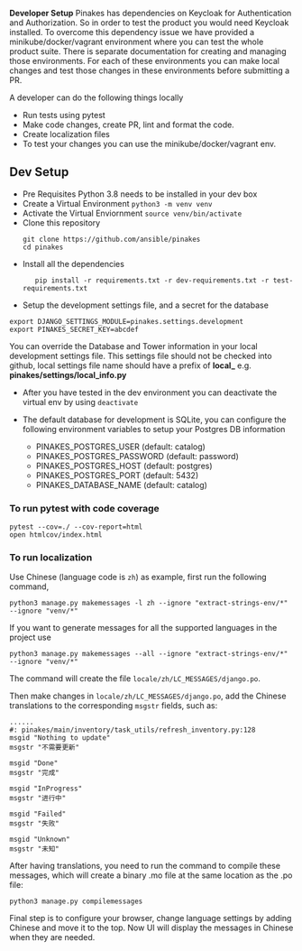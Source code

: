**Developer Setup**
Pinakes has dependencies on Keycloak for Authentication and Authorization.
So in order to test the product you would need Keycloak installed. To overcome
this dependency issue we have provided a minikube/docker/vagrant environment where
you can test the whole product suite. There is separate documentation for
creating and managing those environments. For each of these environments you can
make local changes and test those changes in these environments before submitting
a PR.

A developer can do the following things locally

* Run tests using pytest
* Make code changes, create PR, lint and format the code.
* Create localization files
* To test your changes you can use the minikube/docker/vagrant env.

## Dev Setup

* Pre Requisites
   Python 3.8 needs to be installed in your dev box
* Create a Virtual Environment
   ```python3 -m venv venv```
* Activate the Virtual Enviornment
    ```source venv/bin/activate```
* Clone this repository
     ```
     git clone https://github.com/ansible/pinakes
     cd pinakes
     ```
* Install all the dependencies
     ```
        pip install -r requirements.txt -r dev-requirements.txt -r test-requirements.txt
     ```
* Setup the development settings file, and a secret for the database
```
export DJANGO_SETTINGS_MODULE=pinakes.settings.development
export PINAKES_SECRET_KEY=abcdef
```
   You can override the Database and Tower information in your local development settings file.
   This settings file should not be checked into github, local settings file name should have a prefix of  **local_** e.g.   **pinakes/settings/local_info.py**


* After you have tested in the dev environment you can deactivate the virtual env by using
```deactivate```


* The default database for development is SQLite, you can configure the following environment variables to setup your Postgres DB information

	* PINAKES_POSTGRES_USER (default: catalog)
	* PINAKES_POSTGRES_PASSWORD (default: password)
	* PINAKES_POSTGRES_HOST (default: postgres)
	* PINAKES_POSTGRES_PORT (default: 5432)
	* PINAKES_DATABASE_NAME (default: catalog)


### To run pytest with code coverage
```
pytest --cov=./ --cov-report=html
open htmlcov/index.html
```

### To run localization

Use Chinese (language code is `zh`) as example, first run the following command,

```
python3 manage.py makemessages -l zh --ignore "extract-strings-env/*" --ignore "venv/*"
```

If you want to generate messages for all the supported languages in the project use
```
python3 manage.py makemessages --all --ignore "extract-strings-env/*" --ignore "venv/*"
```

The command will create the file `locale/zh/LC_MESSAGES/django.po`.

Then make changes in `locale/zh/LC_MESSAGES/django.po`, add the Chinese translations to the corresponding `msgstr` fields, such as:

```
......
#: pinakes/main/inventory/task_utils/refresh_inventory.py:128
msgid "Nothing to update"
msgstr "不需要更新"

msgid "Done"
msgstr "完成"

msgid "InProgress"
msgstr "进行中"

msgid "Failed"
msgstr "失败"

msgid "Unknown"
msgstr "未知"

```

After having translations, you need to run the command to compile these messages, which will create a binary .mo file at the same location as the .po file:

```
python3 manage.py compilemessages
```

Final step is to configure your browser, change language settings by adding Chinese and move it to the top. Now UI will display the messages in Chinese when they are needed.
